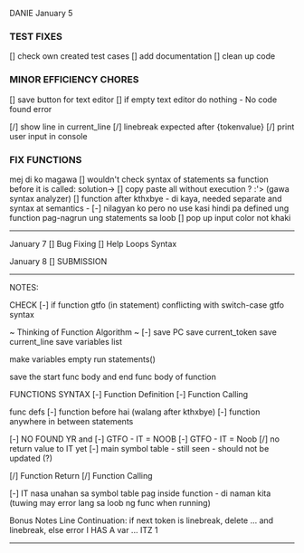 DANIE
January 5

### TEST FIXES

[] check own created test cases
[] add documentation
[] clean up code

### MINOR EFFICIENCY CHORES

[] save button for text editor
[] if empty text editor do nothing - No code found error

[/] show line in current_line
[/] linebreak expected after {tokenvalue}
[/] print user input in console

### FIX FUNCTIONS

mej di ko magawa
[] wouldn't check syntax of statements sa function before it is called: solution-> [] copy paste all without execution ? :'> (gawa syntax analyzer)
[] function after kthxbye - di kaya, needed separate and syntax at semantics - [-] nilagyan ko pero no use kasi hindi pa defined ung function pag-nagrun ung statements sa loob
[] pop up input color not khaki

---

January 7
[] Bug Fixing
[] Help Loops Syntax

January 8
[] SUBMISSION

---

NOTES:

CHECK
[-] if function gtfo (in statement) conflicting with switch-case gtfo syntax

~ Thinking of Function Algorithm ~
[-] save PC
save current_token
save current_line
save variables list

make variables empty
run statements()

save the start func body and end func body of function

FUNCTIONS SYNTAX
[-] Function Definition
[-] Function Calling

func defs
[-] function before hai (walang after kthxbye)
[-] function anywhere in between statements

[-] NO FOUND YR and
[-] GTFO - IT = NOOB
[-] GTFO - IT = Noob
[/] no return value to IT yet
[-] main symbol table - still seen - should not be updated (?)

[/] Function Return
[/] Function Calling

[-] IT nasa unahan sa symbol table pag inside function - di naman kita (tuwing may error lang sa loob ng func when running)

Bonus Notes
Line Continuation:
if next token is linebreak, delete ... and linebreak, else error
I HAS A var ...
ITZ 1

---
